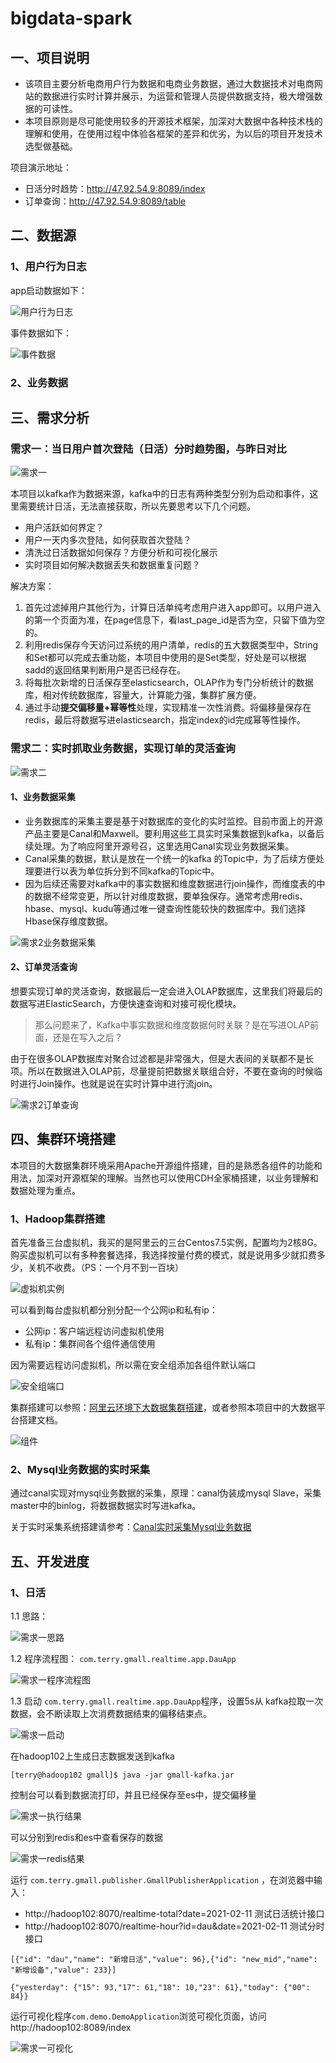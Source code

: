 # bigdata-spark
## 一、项目说明

* 该项目主要分析电商用户行为数据和电商业务数据，通过大数据技术对电商网站的数据进行实时计算并展示，为运营和管理人员提供数据支持，极大增强数据的可读性。
* 本项目原则是尽可能使用较多的开源技术框架，加深对大数据中各种技术栈的理解和使用，在使用过程中体验各框架的差异和优劣，为以后的项目开发技术选型做基础。

项目演示地址：

* 日活分时趋势：http://47.92.54.9:8089/index
* 订单查询：http://47.92.54.9:8089/table

## 二、数据源

### 1、用户行为日志

app启动数据如下：

![用户行为日志](E:\code\gmall-realtime-spark\image\datas\用户行为日志.jpg)

事件数据如下：

![事件数据](E:\code\gmall-realtime-spark\image\datas\事件数据.jpg)

### 2、业务数据





## 三、需求分析

### 需求一：当日用户首次登陆（日活）分时趋势图，与昨日对比

[](https://github.com/91Terry/bigdata-spark/blob/master/image/%E5%A4%A7%E6%95%B0%E6%8D%AE%E5%B9%B3%E5%8F%B0%E6%90%AD%E5%BB%BA/%E8%99%9A%E6%8B%9F%E6%9C%BA%E5%AE%9E%E4%BE%8B.jpg)

![需求一](E:\code\gmall-realtime-spark\image\大数据平台搭建\需求一.png)



本项目以kafka作为数据来源，kafka中的日志有两种类型分别为启动和事件，这里需要统计日活，无法直接获取，所以先要思考以下几个问题。

- 用户活跃如何界定？
- 用户一天内多次登陆，如何获取首次登陆？
- 清洗过日活数据如何保存？方便分析和可视化展示
- 实时项目如何解决数据丢失和数据重复问题？

解决方案：

1. 首先过滤掉用户其他行为，计算日活单纯考虑用户进入app即可。以用户进入的第一个页面为准，在page信息下，看last_page_id是否为空，只留下值为空的。
2. 利用redis保存今天访问过系统的用户清单，redis的五大数据类型中，String和Set都可以完成去重功能，本项目中使用的是Set类型，好处是可以根据sadd的返回结果判断用户是否已经存在。
3. 将每批次新增的日活保存至elasticsearch，OLAP作为专门分析统计的数据库，相对传统数据库，容量大，计算能力强，集群扩展方便。
4. 通过手动**提交偏移量+幂等性**处理，实现精准一次性消费。将偏移量保存在redis，最后将数据写进elasticsearch，指定index的id完成幂等性操作。



### 需求二：实时抓取业务数据，实现订单的灵活查询

![需求二](E:\code\gmall-realtime-spark\image\需求分析\需求二.jpg)





#### 1、业务数据采集

- 业务数据库的采集主要是基于对数据库的变化的实时监控。目前市面上的开源产品主要是Canal和Maxwell。要利用这些工具实时采集数据到kafka，以备后续处理。为了响应阿里开源号召，这里选用Canal实现业务数据采集。
- Canal采集的数据，默认是放在一个统一的kafka 的Topic中，为了后续方便处理要进行以表为单位拆分到不同kafka的Topic中。
- 因为后续还需要对kafka中的事实数据和维度数据进行join操作，而维度表的中的数据不经常变更，所以针对维度数据，要单独保存。通常考虑用redis、hbase、mysql、kudu等通过唯一键查询性能较快的数据库中。我们选择Hbase保存维度数据。

![需求2业务数据采集](E:\code\gmall-realtime-spark\image\需求分析\需求2业务数据采集.png)

#### 2、订单灵活查询

想要实现订单的灵活查询，数据最后一定会进入OLAP数据库，这里我们将最后的数据写进ElasticSearch，方便快速查询和对接可视化模块。

> 那么问题来了，Kafka中事实数据和维度数据何时关联？是在写进OLAP前面，还是在写入之后？

由于在很多OLAP数据库对聚合过滤都是非常强大，但是大表间的关联都不是长项。所以在数据进入OLAP前，尽量提前把数据关联组合好，不要在查询的时候临时进行Join操作。也就是说在实时计算中进行流join。

![需求2订单查询](E:\code\gmall-realtime-spark\image\需求分析\需求2订单查询.png)







## 四、集群环境搭建

本项目的大数据集群环境采用Apache开源组件搭建，目的是熟悉各组件的功能和用法，加深对开源框架的理解。当然也可以使用CDH全家桶搭建，以业务理解和数据处理为重点。

### 1、Hadoop集群搭建

首先准备三台虚拟机，我买的是阿里云的三台Centos7.5实例，配置均为2核8G。购买虚拟机可以有多种套餐选择，我选择按量付费的模式，就是说用多少就扣费多少，关机不收费。（PS：一个月不到一百块）

![虚拟机实例](E:\code\gmall-realtime-spark\image\虚拟机实例.jpg)

可以看到每台虚拟机都分别分配一个公网ip和私有ip：

* 公网ip：客户端远程访问虚拟机使用
* 私有ip：集群间各个组件通信使用

因为需要远程访问虚拟机，所以需在安全组添加各组件默认端口

![安全组端口](E:\code\gmall-realtime-spark\image\大数据平台搭建\安全组端口.jpg)



集群搭建可以参照：[阿里云环境下大数据集群搭建](http://hadoop.love/#/info?blogOid=79)，或者参照本项目中的大数据平台搭建文档。



![组件](E:\code\gmall-realtime-spark\image\大数据平台搭建\组件.jpg)

### 2、Mysql业务数据的实时采集

通过canal实现对mysql业务数据的采集，原理：canal伪装成mysql Slave，采集master中的binlog，将数据数据实时写进kafka。

关于实时采集系统搭建请参考：[Canal实时采集Mysql业务数据](http://hadoop.love/#/info?blogOid=81)



## 五、开发进度

### 1、日活

1.1 思路：

![需求一思路](E:\code\gmall-realtime-spark\image\开发进度\需求一思路.png)

1.2 程序流程图： `com.terry.gmall.realtime.app.DauApp`

![需求一程序流程图](E:\code\gmall-realtime-spark\image\开发进度\需求一程序流程图.png)

1.3 启动 `com.terry.gmall.realtime.app.DauApp`程序，设置5s从 kafka拉取一次数据，会不断读取上次消费数据结束的偏移结束点。

![需求一启动](E:\code\gmall-realtime-spark\image\开发进度\需求一启动.jpg)

在hadoop102上生成日志数据发送到kafka

~~~
[terry@hadoop102 gmall]$ java -jar gmall-kafka.jar 
~~~

控制台可以看到数据流打印，并且已经保存至es中，提交偏移量

![需求一执行结果](E:\code\gmall-realtime-spark\image\开发进度\需求一执行结果.jpg)

可以分别到redis和es中查看保存的数据

![需求一redis结果](E:\code\gmall-realtime-spark\image\开发进度\需求一redis结果.jpg)

运行 `com.terry.gmall.publisher.GmallPublisherApplication` ，在浏览器中输入：

* http://hadoop102:8070/realtime-total?date=2021-02-11 测试日活统计接口
* http://hadoop102:8070/realtime-hour?id=dau&date=2021-02-11 测试分时接口

~~~
[{"id": "dau","name": "新增日活","value": 96},{"id": "new_mid","name": "新增设备","value": 233}]
~~~

~~~
{"yesterday": {"15": 93,"17": 61,"18": 10,"23": 61},"today": {"00": 84}}
~~~

运行可视化程序`com.demo.DemoApplication`浏览可视化页面，访问 http://hadoop102:8089/index

![需求一可视化](E:\code\gmall-realtime-spark\image\开发进度\需求一可视化.jpg)













